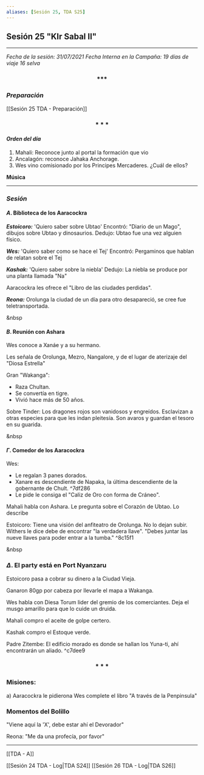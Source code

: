 ```yaml
---
aliases: [Sesión 25, TDA S25]
---
```


## Sesión 25 "KIr Sabal II"

---

_Fecha de la sesión: 31/07/2021_
_Fecha Interna en la Campaña: 19 días de viaje 16 selva_

<div align='center'>
   <h3> *** </h3>
</div>

### _Preparación_

[[Sesión 25 TDA - Preparación]]

<div align='center'>
   <h3> * * * </h3>
</div>

#### _Orden del día_

1. Mahali: Reconoce junto al portal la formación que vio
2. Ancalagón: reconoce Jahaka Anchorage.
3. Wes vino comisionado por los Principes Mercaderes. ¿Cuál de ellos?

**Música**


---

### _Sesión_

#### $A$. Biblioteca de los Aaracockra

***Estoicoro:***
'Quiero saber sobre Ubtao'
Encontró: "Diario de un Mago", dibujos sobre Ubtao y dinosaurios.
Dedujo: Ubtao fue una vez alguien físico.

***Wes:***
'Quiero saber como se hace el Tej'
Encontró: Pergaminos que hablan de relatan sobre el Tej

***Kashak:***
'Quiero saber sobre la niebla'
Dedujo: La niebla se produce por una planta llamada "Na"

Aaracockra les ofrece el "Libro de las ciudades perdidas". 

***Reona:***
Orolunga la ciudad de un día para otro desapareció, se cree fue teletransportada.

&nbsp

#### $B$. Reunión con Ashara

Wes conoce a Xanáe y a su hermano.

Les señala de Orolunga, Mezro, Nangalore, y de el lugar de aterizaje del "Diosa Estrella"

Gran "Wakanga":
+ Raza Chultan.
+ Se convertía en tigre.
+ Vivió hace más de 50 años.

Sobre Tinder:
Los dragones rojos son vanidosos y engreídos.
Esclavizan a otras especies para que les indan pleitesía.
Son avaros y guardan el tesoro en su guarida.

&nbsp

#### $\Gamma$. Comedor de los Aaracockra

Wes:
+ Le regalan 3 panes dorados.
+ Xanare es descendiente de Napaka, la última descendiente de la gobernante de Chult. ^7df286
+ Le pide le consiga el "Caliz de Oro con forma de Cráneo".

Mahali habla con Ashara. Le pregunta sobre el Corazón de Ubtao. Lo describe

Estoicoro:
Tiene una visión del anfiteatro de Orolunga. No lo dejan subir.
Withers le dice debe de encontrar "la verdadera llave". "Debes juntar las nueve llaves para poder entrar a la tumba." ^8c15f1

&nbsp

### $\Delta$. El party está en Port Nyanzaru

Estoicoro pasa a cobrar su dinero a la Ciudad Vieja.

Ganaron 80gp por cabeza por llevarle el mapa a Wakanga.

Wes habla con Diesa Torum lider del gremio de los comerciantes. Deja el musgo amarillo para que lo cuide un druida.

Mahali compro el aceite de golpe certero.

Kashak compro el Estoque verde.

Padre Zitembe:
El edificio morado es donde se hallan los Yuna-ti, ahí encontrarán un aliado. ^c7dee9


<div align='center'>
   <h3> * * * </h3>
</div>

### Misiones:

a) Aaracockra le pidierona Wes complete el libro "A través de la Penpinsula"


### Momentos del Bolillo

"Viene aquí la 'X', debe estar ahí el Devorador"

Reona: "Me da una profecía, por favor"

---

[[TDA - A]]

[[Sesión 24 TDA  - Log|TDA S24]]
[[Sesión 26 TDA - Log|TDA S26]]

